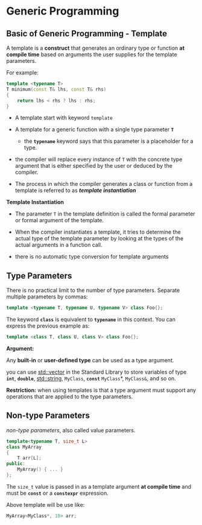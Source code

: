 # Generic Programming

## Basic of Generic Programming - Template

A template is a **construct** that generates an ordinary type or function **at compile time** based on arguments the user supplies for the template parameters. 

For example:

```c++
template <typename T>
T minimum(const T& lhs, const T& rhs)
{
    return lhs < rhs ? lhs : rhs;
}
```

+ A template start with keyword  `template`

+ A template for a generic function with a single type parameter **`T`**
  + the **`typename`** keyword says that this parameter is a placeholder for a type.

+ the compiler will replace every instance of `T` with the concrete type argument that is either specified by the user or deduced by the compiler.

+ The process in which the compiler generates a class or function from a template is referred to as ***template instantiation***

**Template Instantiation**

+ The parameter `T` in the template definition is called the formal parameter or formal argument of the template.

+ When the compiler instantiates a template, it tries to determine the actual type of the template parameter by looking at the types of the actual arguments in a function call.
+ there is no automatic type conversion for template arguments

## Type Parameters

There is no practical limit to the number of type parameters. Separate multiple parameters by commas:

```c++
template <typename T, typename U, typename V> class Foo{};
```

The keyword **`class`** is equivalent to **`typename`** in this context. You can express the previous example as:

```c++
template <class T, class U, class V> class Foo{};
```

**Argument:**

Any **built-in** or **user-defined type** can be used as a type argument.

you can use [std::vector](https://learn.microsoft.com/en-us/cpp/standard-library/vector-class?view=msvc-170) in the Standard Library to store variables of type **`int`**, **`double`**, [std::string](https://learn.microsoft.com/en-us/cpp/standard-library/basic-string-class?view=msvc-170), `MyClass`, **`const`** `MyClass`*, `MyClass&`, and so on.

**Restriction:** when using templates is that a type argument must support any operations that are applied to the type parameters.



## Non-type Parameters

*non-type parameters*, also called value parameters. 

```c++
template<typename T, size_t L>
class MyArray
{
    T arr[L];
public:
    MyArray() { ... }
};

```

The `size_t` value is passed in as a template argument **at compile time** and must be **`const`** or a **`constexpr`** expression. 

Above template will be use like:

```c++
MyArray<MyClass*, 10> arr;
```



```mermaid

```

